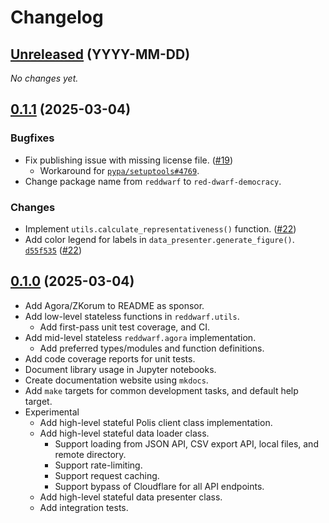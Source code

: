# Changelog

## [Unreleased][] (YYYY-MM-DD)

_No changes yet._

## [0.1.1][] (2025-03-04)
### Bugfixes
- Fix publishing issue with missing license file. ([#19](https://github.com/polis-community/red-dwarf/issues/19))
    - Workaround for [`pypa/setuptools#4769`](https://github.com/pypa/setuptools/issues/4759).
- Change package name from `reddwarf` to `red-dwarf-democracy`.

### Changes
- Implement `utils.calculate_representativeness()` function. ([#22](https://github.com/polis-community/red-dwarf/issues/22))
- Add color legend for labels in `data_presenter.generate_figure()`. [`d55f535`](https://github.com/polis-community/red-dwarf/pull/24/commits/d55f53588de72620abb984d7c1ac27f8a31d5478) ([#22](https://github.com/polis-community/red-dwarf/issues/22))

## [0.1.0][] (2025-03-04)

- Add Agora/ZKorum to README as sponsor.
- Add low-level stateless functions in `reddwarf.utils`.
    - Add first-pass unit test coverage, and CI.
- Add mid-level stateless `reddwarf.agora` implementation.
    - Add preferred types/modules and function definitions.
- Add code coverage reports for unit tests.
- Document library usage in Jupyter notebooks.
- Create documentation website using `mkdocs`.
- Add `make` targets for common development tasks, and default help target.
- Experimental
    - Add high-level stateful Polis client class implementation.
    - Add high-level stateful data loader class.
        - Support loading from JSON API, CSV export API, local files, and remote directory.
        - Support rate-limiting.
        - Support request caching.
        - Support bypass of Cloudflare for all API endpoints.
    - Add high-level stateful data presenter class.
    - Add integration tests.

<!-- Links -->
   [Unreleased]: https://github.com/polis-community/red-dwarf/compare/v0.1.1...main
   [0.1.1]: https://github.com/polis-community/red-dwarf/releases/tag/v0.1.1
   [0.1.0]: https://github.com/polis-community/red-dwarf/releases/tag/v0.1.0
